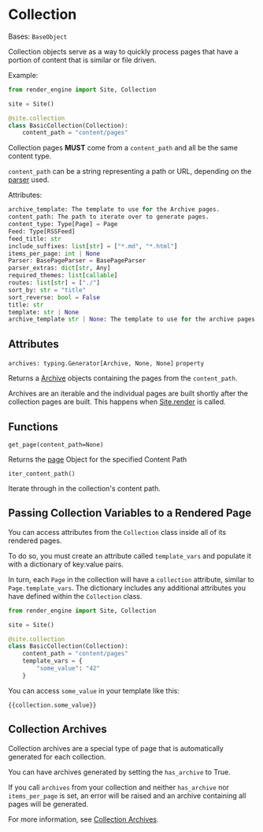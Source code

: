 # Collection

Bases: `BaseObject`

Collection objects serve as a way to quickly process pages that have a portion of content that is similar or file driven.

Example:

```Python
from render_engine import Site, Collection

site = Site()

@site.collection
class BasicCollection(Collection):
    content_path = "content/pages"
```

Collection pages **MUST** come from a `content_path` and all be the same content type.

`content_path` can be a string representing a path or URL, depending on the [parser](./parsers?id=basepageparser) used.

Attributes:

```Python
archive_template: The template to use for the Archive pages.
content_path: The path to iterate over to generate pages.
content_type: Type[Page] = Page
Feed: Type[RSSFeed]
feed_title: str
include_suffixes: list[str] = ["*.md", "*.html"]
items_per_page: int | None
Parser: BasePageParser = BasePageParser
parser_extras: dict[str, Any]
required_themes: list[callable]
routes: list[str] = ["./"]
sort_by: str = "title"
sort_reverse: bool = False
title: str
template: str | None
archive_template str | None: The template to use for the archive pages.
```

## Attributes

`archives: typing.Generator[Archive, None, None]` `property`

Returns a [Archive](./archive) objects containing the pages from the `content_path`.

Archives are an iterable and the individual pages are built shortly after the collection pages are built. This happens when [Site.render](./site?id=render) is called.

## Functions

`get_page(content_path=None)`

Returns the [page](./page) Object for the specified Content Path

`iter_content_path()`

Iterate through in the collection's content path.

## Passing Collection Variables to a Rendered Page

You can access attributes from the `Collection` class inside all of its rendered pages.

To do so, you must create an attribute called `template_vars` and populate it with a dictionary of key:value pairs.

In turn, each `Page` in the collection will have a `collection` attribute, similar to `Page.template_vars`. The dictionary includes any additional attributes you have defined within the `Collection` class.

```python
from render_engine import Site, Collection

site = Site()

@site.collection
class BasicCollection(Collection):
    content_path = "content/pages"
    template_vars = {
        "some_value": "42"
    }

```

You can access `some_value` in your template like this:

<!-- markdownlint-disable-next-line -->
```
{{collection.some_value}}
```

## Collection Archives

Collection archives are a special type of page that is automatically generated for each collection.

You can have archives generated by setting the `has_archive` to True.

If you call `archives` from your collection and neither `has_archive` nor `items_per_page` is set, an error will be raised and an archive containing all pages will be generated.

For more information, see [Collection Archives](./archive.md).
